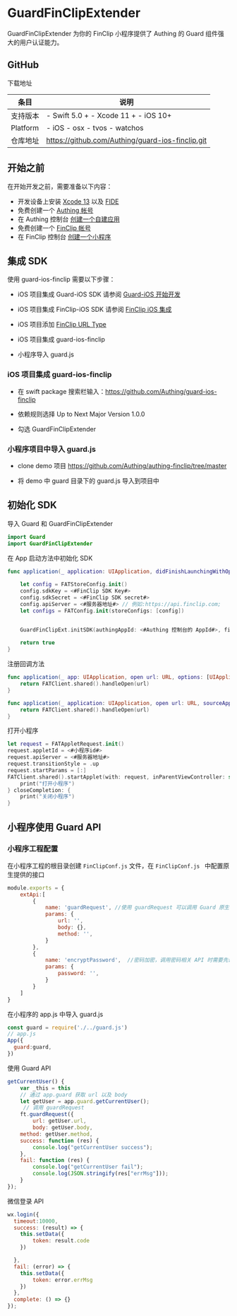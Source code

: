 # GuardFinClipExtender

<LastUpdated/>

GuardFinClipExtender 为你的 FinClip 小程序提供了 Authing 的 Guard 组件强大的用户认证能力。

## GitHub 

下载地址

| **条目** | **说明**                                     |
| -------- | -------------------------------------------- |
| 支持版本 | - Swift 5.0 + - Xcode 11 + - iOS 10+         |
| Platform | - iOS - osx - tvos - watchos                 |
| 仓库地址 | https://github.com/Authing/guard-ios-finclip.git |


## 开始之前

在开始开发之前，需要准备以下内容：

- 开发设备上安装 [Xcode 13](https://developer.apple.com/xcode/) 以及 [FIDE](https://www.finclip.com/mop/document/develop/developer/fide-introduce.html)
- 免费创建一个 [Authing 帐号](https://www.authing.cn/)
- 在 Authing 控制台 [创建一个自建应用](https://docs.authing.cn/v2/guides/app/create-app.html)
- 免费创建一个 [FinClip 帐号](https://www.finclip.com/)
- 在 FinClip 控制台 [创建一个小程序](https://www.finclip.com/mop/document/introduce/accessGuide/enterprise-guidelines.html#_3-%E5%88%9B%E5%BB%BA%E5%B0%8F%E7%A8%8B%E5%BA%8F)


## 集成 SDK

使用 guard-ios-finclip 需要以下步骤：

- iOS 项目集成 Guard-iOS SDK 请参阅 [Guard-iOS 开始开发](https://docs.authing.cn/v2/reference/sdk-for-ios/develop.html)

- iOS 项目集成 FinClip-iOS SDK 请参阅 [FinClip iOS 集成](https://www.finclip.com/mop/document/runtime-sdk/ios/ios-integrate.html#_2-%E9%9B%86%E6%88%90sdk)

- iOS 项目添加 [FinClip URL Type](https://www.finclip.com/mop/document/runtime-sdk/ios/ios-integrate.html#_4-%E6%B7%BB%E5%8A%A0url-type)

- iOS 项目集成 guard-ios-finclip

- 小程序导入 guard.js

### iOS 项目集成 guard-ios-finclip

- 在 swift package 搜索栏输入：https://github.com/Authing/guard-ios-finclip

- 依赖规则选择 Up to Next Major Version 1.0.0

- 勾选 GuardFinClipExtender

### 小程序项目中导入 guard.js

- clone demo 项目 https://github.com/Authing/authing-finclip/tree/master

- 将 demo 中 guard 目录下的 guard.js 导入到项目中

## 初始化 SDK

导入 Guard 和 GuardFinClipExtender

```Swift
import Guard
import GuardFinClipExtender
```

在 App 启动方法中初始化 SDK

```Swift
func application(_ application: UIApplication, didFinishLaunchingWithOptions launchOptions: [UIApplication.LaunchOptionsKey: Any]?) -> Bool {
    
    let config = FATStoreConfig.init()
    config.sdkKey = <#FinClip SDK Key#>
    config.sdkSecret = <#FinClip SDK secret#>
    config.apiServer = <#服务器地址#> // 例如:https://api.finclip.com;
    let configs = FATConfig.init(storeConfigs: [config])


    GuardFinClipExt.initSDK(authingAppId: <#Authing 控制台的 AppId#>, finclipConfigs: configs)
    
    return true
}
```

注册回调方法

```Swift
func application(_ app: UIApplication, open url: URL, options: [UIApplication.OpenURLOptionsKey : Any] = [:]) -> Bool {
    return FATClient.shared().handleOpen(url)
}

func application(_ application: UIApplication, open url: URL, sourceApplication: String?, annotation: Any) -> Bool {
    return FATClient.shared().handleOpen(url)
}
```

打开小程序

```Swift
let request = FATAppletRequest.init()
request.appletId = <#小程序id#>
request.apiServer = <#服务器地址#>
request.transitionStyle = .up
request.startParams = [:]
FATClient.shared().startApplet(with: request, inParentViewController: self) { result, error in
    print("打开小程序")
} closeCompletion: {
    print("关闭小程序")
}
```

## 小程序使用 Guard API

### 小程序工程配置

在小程序工程的根目录创建 `FinClipConf.js` 文件，在 `FinClipConf.js ` 中配置原生提供的接口

```javascript
module.exports = {
    extApi:[
        {
            name: 'guardRequest', //使用 guardRequest 可以调用 Guard 原生 API
            params: {
                url: '',
                body: {},
                method: '',
            }   
        },
        {
            name: 'encryptPassword',  //密码加密，调用密码相关 API 时需要先调用此方法密码加密
            params: {
                password: '',
            }
        }
    ]
}
```

在小程序的 app.js 中导入 guard.js

```javascript
const guard = require('./../guard.js')
// app.js
App({
  guard:guard,
})
```

使用 Guard API

```javascript
getCurrentUser() {
    var _this = this
    // 通过 app.guard 获取 url 以及 body
    let getUser = app.guard.getCurrentUser();
     // 调用 guardRequest 
    ft.guardRequest({
        url: getUser.url,
        body: getUser.body,
    method: getUser.method,
    success: function (res) {
        console.log("getCurrentUser success");
    },
    fail: function (res) {
        console.log("getCurrentUser fail");
        console.log(JSON.stringify(res["errMsg"]));
    }
});
```

微信登录 API

```javascript
wx.login({
  timeout:10000,
  success: (result) => {
    this.setData({
        token: result.code
    })

  },
  fail: (error) => {
    this.setData({
        token: error.errMsg
    })
  },
  complete: () => {}
});
```
